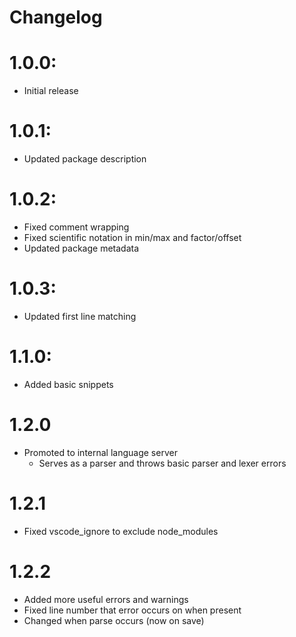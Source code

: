# Changelog

# 1.0.0: 
- Initial release

# 1.0.1:
- Updated package description

# 1.0.2:
- Fixed comment wrapping
- Fixed scientific notation in min/max and factor/offset
- Updated package metadata

# 1.0.3:
- Updated first line matching

# 1.1.0:
- Added basic snippets
  
# 1.2.0
- Promoted to internal language server
  - Serves as a parser and throws basic parser and lexer errors

# 1.2.1 
- Fixed vscode_ignore to exclude node_modules

# 1.2.2
- Added more useful errors and warnings
- Fixed line number that error occurs on when present
- Changed when parse occurs (now on save)

